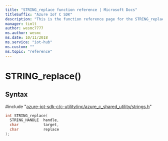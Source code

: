 ```yaml
---                             
title: "STRING_replace function reference | Microsoft Docs" 
titleSuffix: "Azure IoT C SDK"            
description: "This is the function reference page for the STRING_replace() function in the Azure IoT C SDK. This SDK is used with Azure IoT Hub and Azure IoT Hub Device Provisioning Service"            
manager: timlt                 
author: wesmc7777              
ms.author: wesmc               
ms.date: 10/11/2018                    
ms.service: "iot-hub"             
ms.custom: ""                
ms.topic: "reference"        
---                            
```


# STRING_replace()

## Syntax

\#include "[azure-iot-sdk-c/c-utility/inc/azure_c_shared_utility/strings.h](../strings-h.md)"  
```C
int STRING_replace(
  STRING_HANDLE  handle,
  char           target,
  char           replace
);
```

